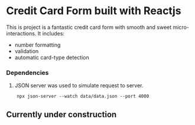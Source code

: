 # Credit Card Form built with Reactjs

This is project is a fantastic credit card form with smooth and sweet micro-interactions.
It includes:

- number formatting
- validation
- automatic card-type detection

### Dependencies
1. JSON server was used to simulate request to server. 
```
    npx json-server --watch data/data.json --port 4000 
```

## Currently under construction